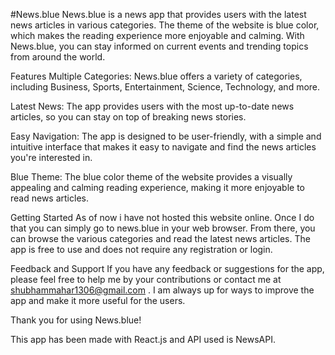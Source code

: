 #News.blue
News.blue is a news app that provides users with the latest news articles in various categories. The theme of the website is blue color, which makes the reading experience more enjoyable and calming. With News.blue, you can stay informed on current events and trending topics from around the world.

Features
Multiple Categories: News.blue offers a variety of categories, including Business, Sports, Entertainment, Science, Technology, and more.

Latest News: The app provides users with the most up-to-date news articles, so you can stay on top of breaking news stories.

Easy Navigation: The app is designed to be user-friendly, with a simple and intuitive interface that makes it easy to navigate and find the news articles you're interested in.

Blue Theme: The blue color theme of the website provides a visually appealing and calming reading experience, making it more enjoyable to read news articles.

Getting Started
As of now i have not hosted this website online. Once I do that you can simply go to news.blue in your web browser. From there, you can browse the various categories and read the latest news articles. The app is free to use and does not require any registration or login.

Feedback and Support
If you have any feedback or suggestions for the app, please feel free to help me by your contributions or contact me at shubhammahar1306@gmail.com . I am always up for ways to improve the app and make it more useful for the users.

Thank you for using News.blue!

This app has been made with React.js and API used is NewsAPI.
